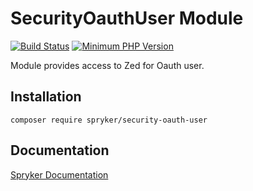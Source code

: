 # SecurityOauthUser Module
[![Build Status](https://travis-ci.org/spryker/security-oauth-user.svg)](https://travis-ci.org/spryker/security-oauth-user)
[![Minimum PHP Version](https://img.shields.io/badge/php-%3E%3D%207.3-8892BF.svg)](https://php.net/)

Module provides access to Zed for Oauth user.

## Installation

```
composer require spryker/security-oauth-user
```

## Documentation

[Spryker Documentation](https://documentation.spryker.com/module_guide/overview.htm)
